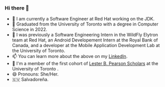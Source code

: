 ### Hi there 👋

- 🧮 I am currently a Software Engineer at Red Hat working on the JDK.
- :blue_book: Graduated from the University of Toronto with a degree in Computer Science in 2022. 
- 🔭 I was previously a Software Engineering Intern in the WildFly Elytron team at Red Hat, an Android Developement Intern at the Royal Bank of Canada, and a developer at the Mobile Application Development Lab at the University of Toronto. 
- 📫 You can learn more about the above on my [LinkedIn](https://www.linkedin.com/in/soniazaldana/).
- :microscope: I'm a member of the first cohort of [Lester B. Pearson Scholars](https://future.utoronto.ca/pearson/2017-scholars/) at the University of Toronto .
- 😄 Pronouns: She/Her.
- 🇸🇻 Salvadoreña.
